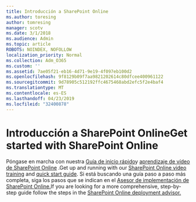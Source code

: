 ```yaml
---
title: Introducción a SharePoint Online
ms.author: toresing
author: tomresing
manager: scotv
ms.date: 3/1/2018
ms.audience: Admin
ms.topic: article
ROBOTS: NOINDEX, NOFOLLOW
localization_priority: Normal
ms.collection: Adm_O365
ms.custom: ''
ms.assetid: 7ae05f21-eb16-4d71-9e19-4f097eb100d2
ms.openlocfilehash: 9f8129b09f7aa9821202614c80dfcee400961122
ms.sourcegitcommit: 9d78905c512192ffc4675468abd2efc5f2e4baf4
ms.translationtype: MT
ms.contentlocale: es-ES
ms.lasthandoff: 04/23/2019
ms.locfileid: "32400878"
---
```

# <a name="get-started-with-sharepoint-online"></a><span data-ttu-id="efa40-102">Introducción a SharePoint Online</span><span class="sxs-lookup"><span data-stu-id="efa40-102">Get started with SharePoint Online</span></span>

<span data-ttu-id="efa40-103">Póngase en marcha con nuestra [Guía de inicio rápido](https://go.microsoft.com/fwlink/?linkid=866437)y [aprendizaje de vídeo de SharePoint Online](https://go.microsoft.com/fwlink/?linkid=866438) .</span><span class="sxs-lookup"><span data-stu-id="efa40-103">Get up and running with our [SharePoint Online video training](https://go.microsoft.com/fwlink/?linkid=866438) and [quick start guide](https://go.microsoft.com/fwlink/?linkid=866437).</span></span> <span data-ttu-id="efa40-104">Si está buscando una guía paso a paso más completa, siga los pasos que se indican en el [Asesor de implementación de SharePoint Online.](https://portal.office.com/onboarding/sharepointonline#/)</span><span class="sxs-lookup"><span data-stu-id="efa40-104">If you are looking for a more comprehensive, step-by-step guide follow the steps in the [SharePoint Online deployment advisor.](https://portal.office.com/onboarding/sharepointonline#/)</span></span>
  

